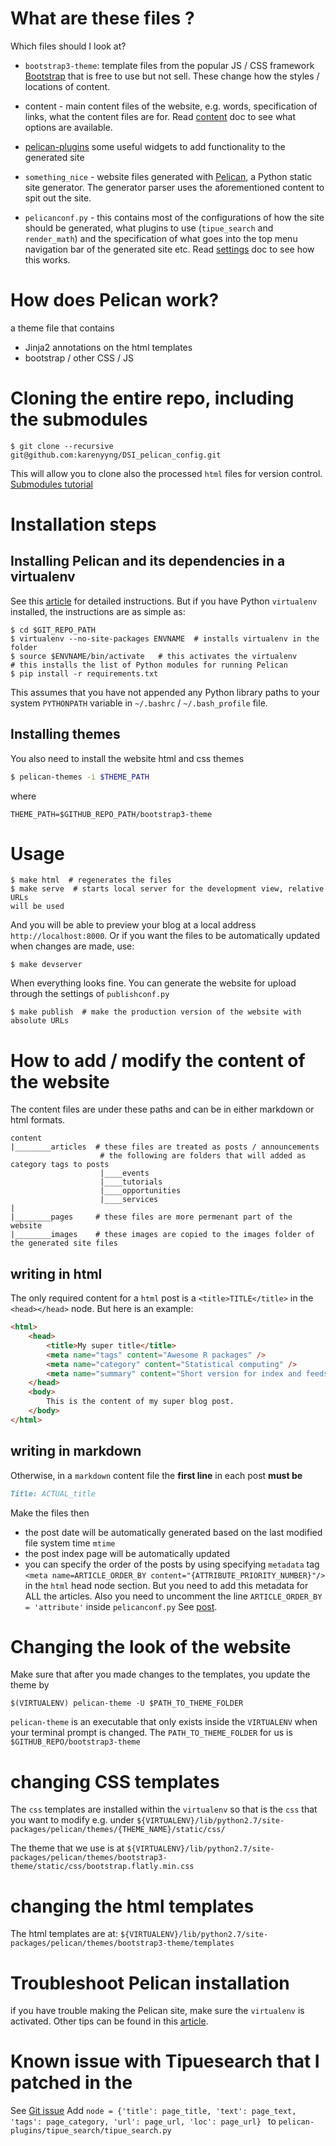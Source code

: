 # What are these files  ?
Which files should I look at?
* `bootstrap3-theme`: template files from the popular JS / CSS framework [Bootstrap](http://getbootstrap.com/) that is free to use but not sell. These change how the styles / locations of content.
* content - main content files of the website, e.g. words, specification of
		links, what the content files are for. Read [content](http://docs.getpelican.com/en/3.6.3/content.html) doc to see what options are available.
  
* [pelican-plugins](https://github.com/getpelican/pelican-plugins) some useful
		widgets to add functionality to the generated site 
* `something_nice` - website files generated with [Pelican](http://docs.getpelican.com/en/3.6.3/), a Python static site generator.
The generator parser uses the aforementioned content to spit out the site.
* `pelicanconf.py` - this contains most of the configurations of how the site
		should be generated, what plugins to use (`tipue_search` and `render_math`) and the specification of what goes into the top menu
		navigation bar of the generated site etc. Read [settings](docs.getpelican.com/en/3.6.3/settings.html) doc to see how this works.
 
# How does Pelican work?
a theme file that contains
* Jinja2 annotations on the html templates  
* bootstrap / other CSS / JS  


# Cloning the entire repo, including the submodules
```
$ git clone --recursive git@github.com:karenyyng/DSI_pelican_config.git
```
This will allow you to clone also the processed `html` files for version control.
[Submodules tutorial](https://git-scm.com/book/en/v2/Git-Tools-Submodules)

# Installation steps
## Installing Pelican and its dependencies in a virtualenv 
See this [article](http://karenyyng.github.io/using-virtualenv-for-safeguarding-research-project-dependencies.html) for 
detailed instructions.
But if you have Python `virtualenv` installed, the instructions are as simple
as:
```
$ cd $GIT_REPO_PATH
$ virtualenv --no-site-packages ENVNAME  # installs virtualenv in the folder
$ source $ENVNAME/bin/activate   # this activates the virtualenv
# this installs the list of Python modules for running Pelican
$ pip install -r requirements.txt  
```
This assumes that you have not appended any Python library paths to your system
`PYTHONPATH` variable in `~/.bashrc` / `~/.bash_profile` file.

## Installing themes 
You also need to install the website html and css themes 
```bash
$ pelican-themes -i $THEME_PATH
```
where 
```
THEME_PATH=$GITHUB_REPO_PATH/bootstrap3-theme
```

# Usage 
```
$ make html  # regenerates the files 
$ make serve  # starts local server for the development view, relative URLs
will be used   
```
And you will be able to preview your blog at a local address
`http://localhost:8000`.
Or if you want the files to be automatically updated when changes are made, use:
```
$ make devserver
```

When everything looks fine. You can generate the website for upload through the settings of 
`publishconf.py`
```
$ make publish  # make the production version of the website with absolute URLs
```


# How to add / modify the content of the website
The content files are under these paths and can be in either markdown or html
formats. 
```
content
|________articles  # these files are treated as posts / announcements
					# the following are folders that will added as category tags to posts
					|____events 
					|____tutorials
					|____opportunities 
					|____services 
|
|________pages     # these files are more permenant part of the website
|________images    # these images are copied to the images folder of the generated site files 
```

## writing in html
The only required content for a `html` post is a `<title>TITLE</title>` in the `<head></head>`
node. But here is an example:
```html
<html>
    <head>
        <title>My super title</title>
        <meta name="tags" content="Awesome R packages" />
        <meta name="category" content="Statistical computing" />
        <meta name="summary" content="Short version for index and feeds" />
    </head>
    <body>
        This is the content of my super blog post.
    </body>
</html>
```

## writing in markdown
Otherwise, in a `markdown` content file the __first line__ in each post __must be__ 
```markdown
Title: ACTUAL_title
```

Make the files then 
* the post date will be automatically generated based on the last modified file
		system time `mtime` 
* the post index page will be automatically updated 
* you can specify the order of the posts by using specifying `metadata` tag 
`<meta name=ARTICLE_ORDER_BY content="{ATTRIBUTE_PRIORITY_NUMBER}"/>`
in the `html` head node section. But you need to add this metadata for ALL the articles.
Also you need to uncomment the line `ARTICLE_ORDER_BY = 'attribute'` inside
`pelicanconf.py`
		See [post](http://stackoverflow.com/questions/18520046/how-can-i-control-the-order-of-pages-from-within-a-pelican-article-category).

# Changing the look of the website
Make sure that after you made changes to the templates, you update the theme by
```
$(VIRTUALENV) pelican-theme -U $PATH_TO_THEME_FOLDER
```
`pelican-theme` is an executable that only exists inside the `VIRTUALENV`
when your terminal prompt is changed.
The `PATH_TO_THEME_FOLDER` for us is `$GITHUB_REPO/bootstrap3-theme`

# changing CSS templates 
The `css` templates are installed within the `virtualenv` so that is the `css`
that you want to modify
e.g. under
`${VIRTUALENV}/lib/python2.7/site-packages/pelican/themes/{THEME_NAME}/static/css/`

The theme that we use is at
`${VIRTUALENV}/lib/python2.7/site-packages/pelican/themes/bootstrap3-theme/static/css/bootstrap.flatly.min.css`

# changing the html templates 
The html templates are at:
`${VIRTUALENV}/lib/python2.7/site-packages/pelican/themes/bootstrap3-theme/templates`


# Troubleshoot Pelican installation
if you have trouble making the Pelican site, make sure the `virtualenv` is
activated. 
Other tips can be found in this [article](http://karenyyng.github.io/using-virtualenv-for-safeguarding-research-project-dependencies.html). 


# Known issue with Tipuesearch that I patched in the 
See [Git issue](https://github.com/talha131/pelican-elegant/issues/147)
Add 
`
node = {'title': page_title, 'text': page_text, 'tags': page_category, 'url': page_url, 'loc': page_url} 
`
to `pelican-plugins/tipue_search/tipue_search.py`



